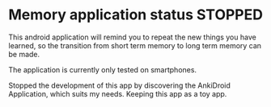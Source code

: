 # Memory application status STOPPED

This android application will remind you to repeat the new things you have learned, so the transition from short term memory to long term memory can be made.

The application is currently only tested on smartphones.

Stopped the development of this app by discovering the AnkiDroid Application, which suits my needs. Keeping this app as a toy app.
